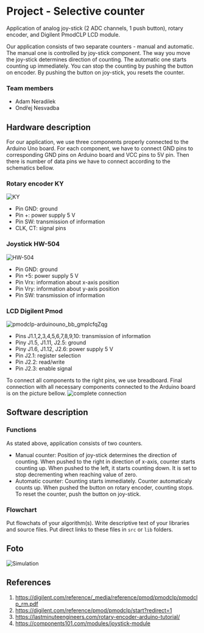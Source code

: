 # Project - Selective counter

Application of analog joy-stick (2 ADC channels, 1 push button), rotary encoder, and Digilent PmodCLP LCD module.

Our application consists of two separate counters - manual and automatic. The manual one is controlled by joy-stick component. The way you move the joy-stick determines direction of counting. The automatic one starts counting up immediately. You can stop the counting by pushing the button on encoder. By pushing the button on joy-stick, you resets the counter.

### Team members

* Adam Neradilek
* Ondřej Nesvadba

## Hardware description

For our application, we use three components properly connected to the Arduino Uno board. For each component, we have to connect GND pins to corresponding GND pins on Arduino board and VCC pins to 5V pin. Then there is number of data pins we have to connect according to the schematics bellow.

### Rotary encoder KY
![KY](https://user-images.githubusercontent.com/99417291/205458608-6e49dab6-0f86-4f83-8a98-29bd163364f7.png)

* Pin GND: ground
* Pin +: power supply 5 V
* Pin SW: transmission of information
* CLK, CT: signal pins

### Joystick HW-504
![HW-504](https://user-images.githubusercontent.com/99417291/205458618-b3d640bc-a72d-437f-a9a0-8da89a7361f3.png)

* Pin GND: ground
* Pin +5: power supply 5 V
* Pin Vrx: information about x-axis position 
* Pin Vry: information about y-axis position
* Pin SW: transmission of information

### LCD Digilent Pmod
![pmodclp-arduinouno_bb_gmplcfqZqg](https://user-images.githubusercontent.com/99417291/205458621-2fdcf0f4-b484-4f0c-83ce-bfd333b01045.png)

* Pins J1.1,2,3,4,5,6,7,8,9,10: transmission of information
* Piny J1.5, J1.11, J2.5: ground
* Piny J1.6, J1.12, J2.6: power supply 5 V
* Pin J2.1: register selection
* Pin J2.2: read/write
* Pin J2.3: enable signal

To connect all components to the right pins, we use breadboard. Final connection with all necessary components connected to the Arduino board is on the picture bellow.
![complete connection](https://user-images.githubusercontent.com/99417291/205458941-f0b1735d-0ad1-4454-a5d3-f12c880d6b9c.jpg)


## Software description
### Functions
As stated above, application consists of two counters. 
* Manual counter: Position of joy-stick determines the direction of counting. When pushed to the right in direction of x-axis, counter starts counting up. When pushed to the left, it starts counting down. It is set to stop decrementing when reaching value of zero.
* Automatic counter: Counting starts immediately. Counter automaticaly counts up. When pushed the button on rotary encoder, counting stops. To reset the counter, push the button on joy-stick.
### Flowchart

Put flowchats of your algorithm(s). Write descriptive text of your libraries and source files. Put direct links to these files in `src` or `lib` folders.

## Foto

![Simulation](https://user-images.githubusercontent.com/99417291/205714912-33d9b55a-3286-4475-8e90-2705d894467f.jpg)

## References

1. https://digilent.com/reference/_media/reference/pmod/pmodclp/pmodclp_rm.pdf
2. https://digilent.com/reference/pmod/pmodclp/start?redirect=1
3. https://lastminuteengineers.com/rotary-encoder-arduino-tutorial/
4. https://components101.com/modules/joystick-module
